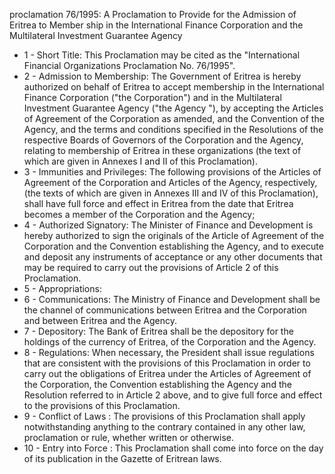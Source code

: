 proclamation 76&#x2F;1995: A Proclamation to Provide for the Admission of Eritrea to Member ship in the International Finance Corporation and the Multilateral Investment Guarantee Agency

<ul>
			<li>1 - Short Title: This Proclamation may be cited as the &quot;International Financial Organizations Proclamation No. 76&#x2F;1995&quot;.<ul>
			</ul></li>			<li>2 - Admission to Membership: The Government of Eritrea is hereby authorized on behalf of Eritrea to accept membership in the International Finance Corporation (&quot;the Corporation&quot;) and in the Multilateral Investment Guarantee Agency (&quot;the Agency &quot;), by accepting the Articles of Agreement of the Corporation as amended, and the Convention of the Agency, and the terms and conditions specified in the Resolutions of the respective Boards of Governors of the Corporation and the Agency, relating to membership of Eritrea in these organizations (the text of which are given in Annexes I and II of this Proclamation). <ul>
			</ul></li>			<li>3 - Immunities and Privileges: The following provisions of the Articles of Agreement of the Corporation and Articles of the Agency, respectively, (the texts of which are given in Annexes III and IV of this Proclamation), shall have full force and effect in Eritrea from the date that Eritrea becomes a member of the Corporation and the Agency;<ul>
			</ul></li>			<li>4 - Authorized Signatory: The Minister of Finance and Development is hereby authorized to sign the originals of the Article of Agreement of the Corporation and the Convention establishing the Agency, and to execute and deposit any instruments of acceptance or any other documents that may be required to carry out the provisions of Article 2 of this Proclamation. <ul>
			</ul></li>			<li>5 - Appropriations: <ul>
			</ul></li>			<li>6 - Communications: The Ministry of Finance and Development shall be the channel of communications between Eritrea and the Corporation and between Eritrea and the Agency. <ul>
			</ul></li>			<li>7 - Depository: The Bank of Eritrea shall be the depository for the holdings of the currency of Eritrea, of the Corporation and the Agency. <ul>
			</ul></li>			<li>8 - Regulations: When necessary, the President shall issue regulations that are consistent with the provisions of this Proclamation in order to carry out the obligations of Eritrea under the Articles of Agreement of the Corporation, the Convention establishing the Agency and the Resolution referred to in Article 2 above, and to give full force and effect to the provisions of this Proclamation. <ul>
			</ul></li>			<li>9 - Conflict of Laws : The provisions of this Proclamation shall apply notwithstanding anything to the contrary contained in any other law, proclamation or rule, whether written or otherwise. <ul>
			</ul></li>			<li>10 - Entry into Force : This Proclamation shall come into force on the day of its publication in the Gazette of Eritrean laws. <ul>
			</ul></li></ul>